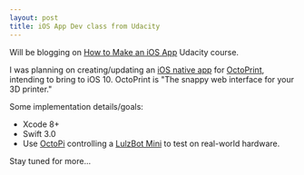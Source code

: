 ```yaml
---
layout: post
title: iOS App Dev class from Udacity
---
```


Will be blogging on [How to Make an iOS App](https://classroom.udacity.com/courses/ud607/) Udacity course.

I was planning on creating/updating an [iOS native app](https://github.com/dpcrook/OctoControl-iOS) for [OctoPrint](http://octoprint.org/), intending to bring to iOS 10. OctoPrint is "The snappy web interface for your 3D printer."

Some implementation details/goals:

 - Xcode 8+
 - Swift 3.0
 - Use [OctoPi](https://octopi.octoprint.org/) controlling a [LulzBot Mini](https://www.lulzbot.com/store/printers/lulzbot-mini) to test on real-world hardware.

Stay tuned for more...

